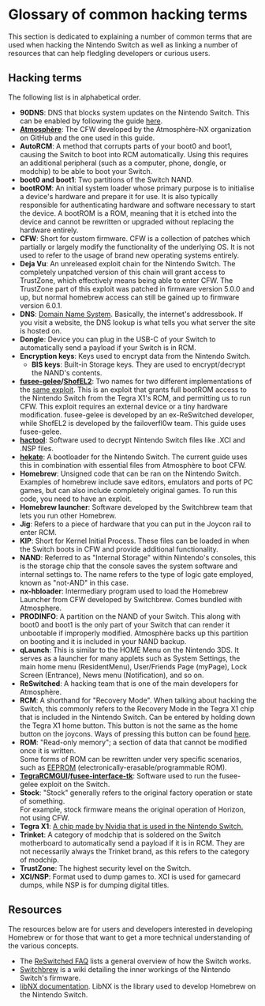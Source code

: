 # Glossary of common hacking terms

This section is dedicated to explaining a number of common terms that are used when hacking the Nintendo Switch as well as linking a number of resources that can help fledgling developers or curious users.

## Hacking terms

The following list is in alphabetical order.

- **90DNS**: DNS that blocks system updates on the Nintendo Switch. This can be enabled by following the guide [here](blocking_nintendo).
- **[Atmosphère](https://github.com/Atmosphere-NX/Atmosphere)**: The CFW developed by the Atmosphère-NX organization on GitHub and the one used in this guide.
- **AutoRCM**: A method that corrupts parts of your boot0 and boot1, causing the Switch to boot into RCM automatically. Using this requires an additional peripheral (such as a computer, phone, dongle, or modchip) to be able to boot your Switch.
- **boot0 and boot1**: Two partitions of the Switch NAND.
- **bootROM**: An initial system loader whose primary purpose is to initialise a device's hardware and prepare it for use. It is also typically responsible for authenticating hardware and software necessary to start the device. A bootROM is a ROM, meaning that it is etched into the device and cannot be rewritten or upgraded without replacing the hardware entirely.
- **CFW**: Short for custom firmware. CFW is a collection of patches which partially or largely modify the functionality of the underlying OS. It is not used to refer to the usage of brand new operating systems entirely.
- **Deja Vu**: An unreleased exploit chain for the Nintendo Switch. The completely unpatched version of this chain will grant access to TrustZone, which effectively means being able to enter CFW. The TrustZone part of this exploit was patched in firmware version 5.0.0 and up, but normal homebrew access can still be gained up to firmware version 6.0.1.
- **DNS**: [Domain Name System](https://en.wikipedia.org/wiki/Domain_Name_System). Basically, the internet's addressbook. If you visit a website, the DNS lookup is what tells you what server the site is hosted on.
- **Dongle**: Device you can plug in the USB-C of your Switch to automatically send a payload if your Switch is in RCM.
- **Encryption keys**: Keys used to encrypt data from the Nintendo Switch.
    - **BIS keys**: Built-in Storage keys. They are used to encrypt/decrypt the NAND's contents.
- **[fusee-gelee](https://github.com/Qyriad/fusee-launcher/blob/master/report/fusee_gelee.md)/[ShofEL2](https://github.com/fail0verflow/shofel2)**: Two names for two different implementations of the [same exploit](https://nvd.nist.gov/vuln/detail/CVE-2018-6242). This is an exploit that grants full bootROM access to the Nintendo Switch from the Tegra X1's RCM, and permitting us to run CFW. This exploit requires an external device or a tiny hardware modification. fusee-gelee is developed by an ex-ReSwitched developer, while ShofEL2 is developed by the failoverfl0w team. This guide uses fusee-gelee.
- **[hactool](https://github.com/SciresM/hactool)**: Software used to decrypt Nintendo Switch files like .XCI and .NSP files.
- **[hekate](https://github.com/CTCaer/hekate)**: A bootloader for the Nintendo Switch. The current guide uses this in combination with essential files from Atmosphère to boot CFW.
- **Homebrew**: Unsigned code that can be ran on the Nintendo Switch. Examples of homebrew include save editors, emulators and ports of PC games, but can also include completely original games. To run this code, you need to have an exploit.
- **Homebrew launcher**: Software developed by the Switchbrew team that lets you run other Homebrew.
- **Jig**: Refers to a piece of hardware that you can put in the Joycon rail to enter RCM.
- **KIP**: Short for Kernel Initial Process. These files can be loaded in when the Switch boots in CFW and provide additional functionality.
- **NAND**: Referred to as "Internal Storage" within Nintendo's consoles, this is the storage chip that the console saves the system software and internal settings to. The name refers to the type of logic gate employed, known as "not-AND" in this case.
- **nx-hbloader**: Intermediary program used to load the Homebrew Launcher from CFW developed by Switchbrew. Comes bundled with Atmosphere.
- **PRODINFO**: A partition on the NAND of your Switch. This along with boot0 and boot1 is the only part of your Switch that can render it unbootable if improperly modified. Atmosphère backs up this partition on booting and it is included in your NAND backup.
- **qLaunch**: This is similar to the HOME Menu on the Nintendo 3DS. It serves as a launcher for many applets such as System Settings, the main home menu (ResidentMenu), User/Friends Page (myPage), Lock Screen (Entrance), News menu (Notification), and so on.
- **ReSwitched**: A hacking team that is one of the main developers for Atmosphère.
- **RCM**: A shorthand for "Recovery Mode". When talking about hacking the Switch, this commonly refers to the Recovery Mode in the Tegra X1 chip that is included in the Nintendo Switch. Can be entered by holding down the Tegra X1 home button. This button is not the same as the home button on the joycons. Ways of pressing this button can be found [here](../user_guide/rcm/entering_rcm).
- **ROM**: "Read-only memory"; a section of data that cannot be modified once it is written. <br> Some forms of ROM can be rewritten under very specific scenarios, such as [EEPROM](https://en.wikipedia.org/wiki/EEPROM) (electronically-erasable/programmable ROM).
- **[TegraRCMGUI](https://github.com/eliboa/TegraRcmGUI/releases)/[fusee-interface-tk](https://github.com/nh-server/fusee-interfacee-tk/releases)**: Software used to run the fusee-gelee exploit on the Switch.
- **Stock**: "Stock" generally refers to the original factory operation or state of something. <br> For example, stock firmware means the original operation of Horizon, not using CFW.
- **Tegra X1**: [A chip made by Nvidia that is used in the Nintendo Switch.](https://en.wikipedia.org/wiki/Tegra#Tegra_X1)
- **Trinket**: A category of modchip that is soldered on the Switch motherboard to automatically send a payload if it is in RCM. They are not necessarily always the Trinket brand, as this refers to the category of modchip.
- **TrustZone**: The highest security level on the Switch.
- **XCI/NSP**: Format used to dump games to. XCI is used for gamecard dumps, while NSP is for dumping digital titles.

## Resources

The resources below are for users and developers interested in developing Homebrew or for those that want to get a more technical understanding of the various concepts.

- The [ReSwitched FAQ](https://reswitched.github.io/faq/) lists a general overview of how the Switch works.
- [Switchbrew](https://switchbrew.org) is a wiki detailing the inner workings of the Nintendo Switch's firmware.
- [libNX documentation](https://switchbrew.github.io/libnx/index.html). LibNX is the library used to develop Homebrew on the Nintendo Switch.
